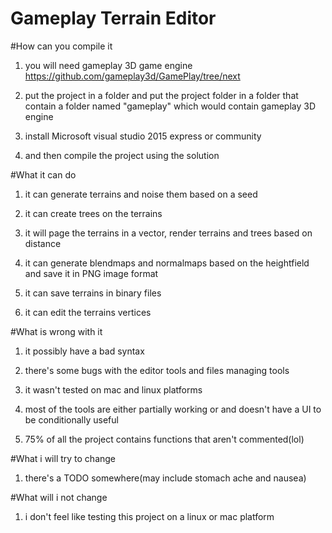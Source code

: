 # Gameplay Terrain Editor

#How can you compile it

1) you will need gameplay 3D game engine https://github.com/gameplay3d/GamePlay/tree/next

2) put the project in a folder and put the project folder in a folder that contain a folder named "gameplay" which would contain gameplay 3D engine

3) install Microsoft visual studio 2015 express or community

4) and then compile the project using the solution

#What it can do

1) it can generate terrains and noise them based on a seed

2) it can create trees on the terrains

3) it will page the terrains in a vector, render terrains and trees based on distance

4) it can generate blendmaps and normalmaps based on the heightfield and save it in PNG image format

5) it can save terrains in binary files

6) it can edit the terrains vertices

#What is wrong with it

1) it possibly have a bad syntax

2) there's some bugs with the editor tools and files managing tools

3) it wasn't tested on mac and linux platforms

4) most of the tools are either partially working or and doesn't have a UI to be conditionally useful

5) 75% of all the project contains functions that aren't commented(lol)

#What i will try to change

1) there's a TODO somewhere(may include stomach ache and nausea)

#What will i not change

1) i don't feel like testing this project on a linux or mac platform
